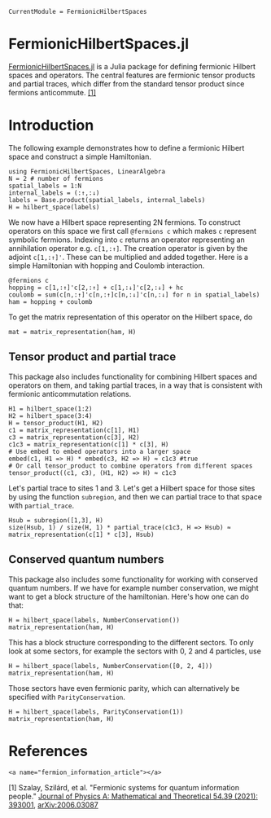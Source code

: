 ```@meta
CurrentModule = FermionicHilbertSpaces
```

# FermionicHilbertSpaces.jl

[FermionicHilbertSpaces.jl](https://github.com/cvsvensson/FermionicHilbertSpaces.jl) is a Julia package for defining fermionic Hilbert spaces and operators. The central features are fermionic tensor products and partial traces, which differ from the standard tensor product since fermions anticommute. 
[[1]](#fermion_information_article) 


# Introduction

The following example demonstrates how to define a fermionic Hilbert space and construct a simple Hamiltonian.
```@example intro
using FermionicHilbertSpaces, LinearAlgebra
N = 2 # number of fermions
spatial_labels = 1:N 
internal_labels = (:↑,:↓)
labels = Base.product(spatial_labels, internal_labels) 
H = hilbert_space(labels) 
```
We now have a Hilbert space representing 2N fermions. To construct operators on this space we first call `@fermions c` which makes `c` represent symbolic fermions. Indexing into `c` returns an operator representing an annihilation operator e.g. `c[1,:↑]`. The creation operator is given by the adjoint `c[1,:↑]'`. These can be multiplied and added together. Here is a simple Hamiltonian with hopping and Coulomb interaction.
```@example intro
@fermions c
hopping = c[1,:↑]'c[2,:↑] + c[1,:↓]'c[2,:↓] + hc 
coulomb = sum(c[n,:↑]'c[n,:↑]c[n,:↓]'c[n,:↓] for n in spatial_labels)
ham = hopping + coulomb
```
To get the matrix representation of this operator on the Hilbert space, do
```@example intro
mat = matrix_representation(ham, H)
```

## Tensor product and partial trace
This package also includes functionality for combining Hilbert spaces and operators on them, and taking partial traces, in a way that is consistent with fermionic anticommutation relations. 
```@example intro
H1 = hilbert_space(1:2)
H2 = hilbert_space(3:4)
H = tensor_product(H1, H2)
c1 = matrix_representation(c[1], H1)
c3 = matrix_representation(c[3], H2)
c1c3 = matrix_representation(c[1] * c[3], H)
# Use embed to embed operators into a larger space
embed(c1, H1 => H) * embed(c3, H2 => H) ≈ c1c3 #true 
# Or call tensor_product to combine operators from different spaces
tensor_product((c1, c3), (H1, H2) => H) ≈ c1c3 
```
Let's partial trace to sites 1 and 3. Let's get a Hilbert space for those sites by using the function `subregion`, and then we can partial trace to that space with `partial_trace`.
```@example intro
Hsub = subregion([1,3], H)
size(Hsub, 1) / size(H, 1) * partial_trace(c1c3, H => Hsub) ≈ matrix_representation(c[1] * c[3], Hsub)
```

## Conserved quantum numbers
This package also includes some functionality for working with conserved quantum numbers. If we have for example number conservation, we might want to get a block structure of the hamiltonian. Here's how one can do that:
```@example intro
H = hilbert_space(labels, NumberConservation())
matrix_representation(ham, H)
```
This has a block structure corresponding to the different sectors. To only look at some sectors, for example the sectors with 0, 2 and 4 particles, use
```@example intro
H = hilbert_space(labels, NumberConservation([0, 2, 4]))
matrix_representation(ham, H)
```

Those sectors have even fermionic parity, which can alternatively be specified with `ParityConservation`.
```@example intro
H = hilbert_space(labels, ParityConservation(1))
matrix_representation(ham, H)
```

# References
```@raw html
<a name="fermion_information_article"></a>
```
[1] Szalay, Szilárd, et al. "Fermionic systems for quantum information people." [Journal of Physics A: Mathematical and Theoretical 54.39 (2021): 393001](https://doi.org/10.1088/1751-8121/ac0646), [arXiv:2006.03087](https://arxiv.org/abs/2006.03087)